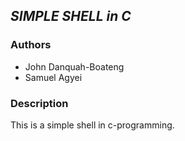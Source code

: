 ## ***SIMPLE SHELL in C***

### Authors
- John Danquah-Boateng 
- Samuel Agyei 

### Description
This is a simple shell in c-programming.
